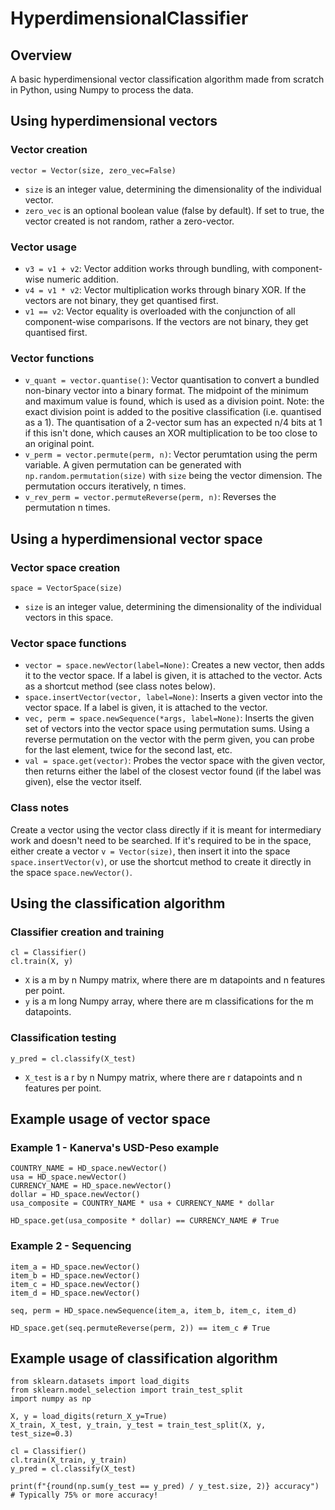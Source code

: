 # HyperdimensionalClassifier

## Overview
A basic hyperdimensional vector classification algorithm made from scratch in Python, using Numpy to process the data.

## Using hyperdimensional vectors

### Vector creation
```
vector = Vector(size, zero_vec=False)
```
- `size` is an integer value, determining the dimensionality of the individual vector.
- `zero_vec` is an optional boolean value (false by default). If set to true, the vector created is not random, rather a zero-vector.

### Vector usage
- `v3 = v1 + v2`: Vector addition works through bundling, with component-wise numeric addition.
- `v4 = v1 * v2`: Vector multiplication works through binary XOR. If the vectors are not binary, they get quantised first.
- `v1 == v2`: Vector equality is overloaded with the conjunction of all component-wise comparisons. If the vectors are not binary, they get quantised first.

### Vector functions
- `v_quant = vector.quantise()`: Vector quantisation to convert a bundled non-binary vector into a binary format. The midpoint of the minimum and maximum value is found, which is used as a division point. Note: the exact division point is added to the positive classification (i.e. quantised as a 1). The quantisation of a 2-vector sum has an expected n/4 bits at 1 if this isn't done, which causes an XOR multiplication to be too close to an original point.
- `v_perm = vector.permute(perm, n)`: Vector perumtation using the perm variable. A given permutation can be generated with `np.random.permutation(size)` with `size` being the vector dimension. The permutation occurs iteratively, n times.
- `v_rev_perm = vector.permuteReverse(perm, n)`: Reverses the permutation n times.

## Using a hyperdimensional vector space

### Vector space creation
```
space = VectorSpace(size)
```
- `size` is an integer value, determining the dimensionality of the individual vectors in this space.

### Vector space functions
- `vector = space.newVector(label=None)`: Creates a new vector, then adds it to the vector space. If a label is given, it is attached to the vector. Acts as a shortcut method (see class notes below).
- `space.insertVector(vector, label=None)`: Inserts a given vector into the vector space. If a label is given, it is attached to the vector.
- `vec, perm = space.newSequence(*args, label=None)`: Inserts the given set of vectors into the vector space using permutation sums. Using a reverse permutation on the vector with the perm given, you can probe for the last element, twice for the second last, etc.
- `val = space.get(vector)`: Probes the vector space with the given vector, then returns either the label of the closest vector found (if the label was given), else the vector itself.

### Class notes
Create a vector using the vector class directly if it is meant for intermediary work and doesn't need to be searched. 
If it's required to be in the space, either create a vector `v = Vector(size)`, then insert it into the space `space.insertVector(v)`, or use the shortcut method to create it directly in the space `space.newVector()`.

## Using the classification algorithm

### Classifier creation and training
```
cl = Classifier()
cl.train(X, y)
```
- `X` is a m by n Numpy matrix, where there are m datapoints and n features per point.
- `y` is a m long Numpy array, where there are m classifications for the m datapoints.

### Classification testing
```
y_pred = cl.classify(X_test)
```
- `X_test` is a r by n Numpy matrix, where there are r datapoints and n features per point.

## Example usage of vector space

### Example 1 - Kanerva's USD-Peso example
```
COUNTRY_NAME = HD_space.newVector()
usa = HD_space.newVector()
CURRENCY_NAME = HD_space.newVector()
dollar = HD_space.newVector()
usa_composite = COUNTRY_NAME * usa + CURRENCY_NAME * dollar

HD_space.get(usa_composite * dollar) == CURRENCY_NAME # True
```

### Example 2 - Sequencing
```
item_a = HD_space.newVector()
item_b = HD_space.newVector()
item_c = HD_space.newVector()
item_d = HD_space.newVector()

seq, perm = HD_space.newSequence(item_a, item_b, item_c, item_d)

HD_space.get(seq.permuteReverse(perm, 2)) == item_c # True
```

## Example usage of classification algorithm
```
from sklearn.datasets import load_digits
from sklearn.model_selection import train_test_split
import numpy as np 

X, y = load_digits(return_X_y=True)
X_train, X_test, y_train, y_test = train_test_split(X, y, test_size=0.3)

cl = Classifier()
cl.train(X_train, y_train)
y_pred = cl.classify(X_test)

print(f"{round(np.sum(y_test == y_pred) / y_test.size, 2)} accuracy") # Typically 75% or more accuracy!
```
